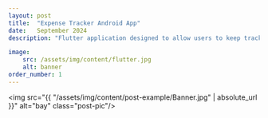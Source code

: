 ```yaml
---
layout: post
title:  "Expense Tracker Android App"
date:   September 2024
description: "Flutter application designed to allow users to keep track of their expenses in a user-friendly format with multiple options to display expense statistics in the relevant currency."

image: 
    src: /assets/img/content/flutter.jpg
    alt: banner
order_number: 1
---
```


<img src="{{ "/assets/img/content/post-example/Banner.jpg" | absolute_url }}" alt="bay" class="post-pic"/>